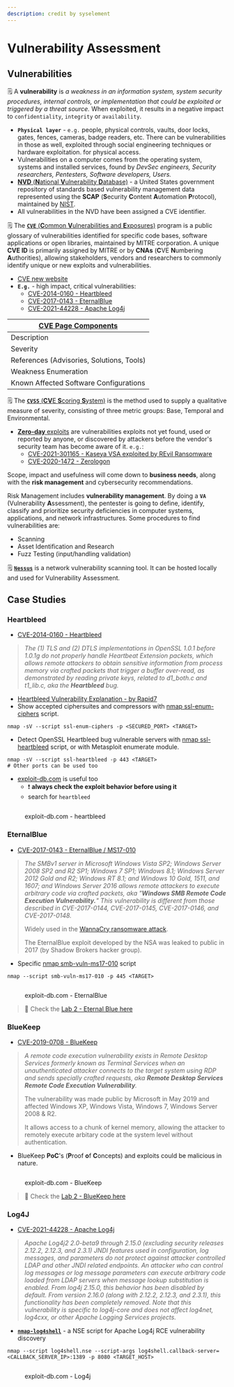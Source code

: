 ```yaml
---
description: credit by syselement
---
```


# Vulnerability Assessment

## Vulnerabilities <a href="#vulnerabilities" id="vulnerabilities"></a>

🗒️ A **vulnerability** is _a weakness in an information system, system security procedures, internal controls, or implementation that could be exploited or triggered by a threat source._ When exploited, it results in a negative impact to `confidentiality`, `integrity` or `availability`.

* **`Physical layer`** - `e.g.` people, physical controls, vaults, door locks, gates, fences, cameras, badge readers, etc. There can be vulnerabilities in those as well, exploited through social engineering techniques or hardware exploitation. for physical access.
* Vulnerabilities on a computer comes from the operating system, systems and installed services, found by _DevSec engineers, Security researchers, Pentesters, Software developers, Users._
* [**NVD** (**N**ational **V**ulnerability **D**atabase)](https://nvd.nist.gov/general) - a United States government repository of standards based vulnerability management data represented using the **SCAP** (**S**ecurity **C**ontent **A**utomation **P**rotocol), maintained by [NIST](https://www.nist.gov/).
* All vulnerabilities in the NVD have been assigned a CVE identifier.

🗒️ The [**`CVE`** (**C**ommon **V**ulnerabilities and **E**xposures)](https://nvd.nist.gov/general/cve-process) program is a public glossary of vulnerabilities identified for specific code bases, software applications or open libraries, maintained by MITRE corporation. A unique **CVE ID** is primarily assigned by MITRE or by **CNAs** (**C**VE **N**umbering **A**uthorities), allowing stakeholders, vendors and researchers to commonly identify unique or new exploits and vulnerabilities.

* [CVE new website](https://www.cve.org/)
* **`E.g.`** - high impact, critical vulnerabilities:
  * [CVE-2014-0160 - Heartbleed](https://nvd.nist.gov/vuln/detail/CVE-2014-0160)
  * [CVE-2017-0143 - EternalBlue](https://nvd.nist.gov/vuln/detail/CVE-2017-0143)
  * [CVE-2021-44228 - Apache Log4j](https://nvd.nist.gov/vuln/detail/CVE-2021-44228)

| [CVE Page Components](https://nvd.nist.gov/vuln/vulnerability-detail-pages) |
| --------------------------------------------------------------------------- |
| Description                                                                 |
| Severity                                                                    |
| References (Advisories, Solutions, Tools)                                   |
| Weakness Enumeration                                                        |
| Known Affected Software Configurations                                      |

🗒️ The [**`CVSS`** (**CV**E **S**coring **S**ystem)](https://nvd.nist.gov/vuln-metrics/cvss) is the method used to supply a qualitative measure of severity, consisting of three metric groups: Base, Temporal and Environmental.

* [**Zero-day** exploits](https://www.crowdstrike.com/cybersecurity-101/zero-day-exploit/) are vulnerabilities exploits not yet found, used or reported by anyone, or discovered by attackers before the vendor's security team has become aware of it. `e.g.`:
  * [CVE-2021-301165 - Kaseya VSA exploited by REvil Ransomware](https://jp.tenable.com/blog/cve-2021-30116-multiple-zero-day-vulnerabilities-in-kaseya-vsa-exploited-to-distribute-ransomware?tns\_redirect=true)
  * [CVE-2020-1472 - Zerologon](https://www.tenable.com/blog/cve-2020-1472-microsoft-finalizes-patch-for-zerologon-to-enable-enforcement-mode-by-default)

Scope, impact and usefulness will come down to **business needs**, along with the **risk management** and cybersecurity recommendations.

Risk Management includes **vulnerability management**. By doing a **`VA`** (Vulnerability **A**ssessment), the pentester is going to define, identify, classify and prioritize security deficiencies in computer systems, applications, and network infrastructures. Some procedures to find vulnerabilities are:

* Scanning
* Asset Identification and Research
* Fuzz Testing (input/handling validation)

🗒️ [**`Nessus`**](https://www.tenable.com/products/nessus) is a network vulnerability scanning tool. It can be hosted locally and used for Vulnerability Assessment.



## Case Studies <a href="#case-studies" id="case-studies"></a>

### Heartbleed <a href="#heartbleed" id="heartbleed"></a>

* [CVE-2014-0160 - Heartbleed](https://nvd.nist.gov/vuln/detail/CVE-2014-0160)

> _The (1) TLS and (2) DTLS implementations in OpenSSL 1.0.1 before 1.0.1g do not properly handle Heartbeat Extension packets, which allows remote attackers to obtain sensitive information from process memory via crafted packets that trigger a buffer over-read, as demonstrated by reading private keys, related to d1\_both.c and t1\_lib.c, aka the **Heartbleed** bug._

* [Heartbleed Vulnerability Explanation - by Rapid7](https://www.rapid7.com/resources/openssl-heartbleed-vulnerability-explained/)
* Show accepted ciphersuites and compressors with [nmap ssl-enum-ciphers](https://nmap.org/nsedoc/scripts/ssl-enum-ciphers.html) script.

```
nmap -sV --script ssl-enum-ciphers -p <SECURED_PORT> <TARGET>
```

* Detect OpenSSL Heartbleed bug vulnerable servers with [nmap ssl-heartbleed](https://nmap.org/nsedoc/scripts/ssl-heartbleed.html) script, or with Metasploit enumerate module.

```
nmap -sV --script ssl-heartbleed -p 443 <TARGET>
# Other ports can be used too
```

* [exploit-db.com](https://www.exploit-db.com/) is useful too
  * ❗ **always check the exploit behavior before using it**
  * search for `heartbleed`

<figure><img src="https://blog.syselement.com/~gitbook/image?url=https%3A%2F%2F1996978447-files.gitbook.io%2F%7E%2Ffiles%2Fv0%2Fb%2Fgitbook-x-prod.appspot.com%2Fo%2Fspaces%252FlhjuckuLbvBn36EoFL7P%252Fuploads%252Fgit-blob-c4c9813bbfd9a557be0487169a6f65b260dc88db%252Fimage-20230224182932715.png%3Falt%3Dmedia&#x26;width=768&#x26;dpr=4&#x26;quality=100&#x26;sign=d21c4a74&#x26;sv=1" alt=""><figcaption><p>exploit-db.com - heartbleed</p></figcaption></figure>

### EternalBlue <a href="#eternalblue" id="eternalblue"></a>

* [CVE-2017-0143 - EternalBlue / MS17-010](https://nvd.nist.gov/vuln/detail/CVE-2017-0143)

> _The SMBv1 server in Microsoft Windows Vista SP2; Windows Server 2008 SP2 and R2 SP1; Windows 7 SP1; Windows 8.1; Windows Server 2012 Gold and R2; Windows RT 8.1; and Windows 10 Gold, 1511, and 1607; and Windows Server 2016 allows remote attackers to execute arbitrary code via crafted packets, aka "**Windows SMB Remote Code Execution Vulnerability.**" This vulnerability is different from those described in CVE-2017-0144, CVE-2017-0145, CVE-2017-0146, and CVE-2017-0148._
>
> Widely used in the [WannaCry ransomware attack](https://www.mandiant.com/resources/blog/smb-exploited-wannacry-use-of-eternalblue).
>
> The EternalBlue exploit developed by the NSA was leaked to public in 2017 (by Shadow Brokers hacker group).

* Specific [nmap smb-vuln-ms17-010](https://nmap.org/nsedoc/scripts/smb-vuln-ms17-010.html) script

```
nmap --script smb-vuln-ms17-010 -p 445 <TARGET>
```

<figure><img src="https://blog.syselement.com/~gitbook/image?url=https%3A%2F%2F1996978447-files.gitbook.io%2F%7E%2Ffiles%2Fv0%2Fb%2Fgitbook-x-prod.appspot.com%2Fo%2Fspaces%252FlhjuckuLbvBn36EoFL7P%252Fuploads%252Fgit-blob-707782cf68a13415b2b229ee342338eb1efd731d%252Fimage-20230224192544226.png%3Falt%3Dmedia&#x26;width=768&#x26;dpr=4&#x26;quality=100&#x26;sign=93042eab&#x26;sv=1" alt=""><figcaption><p>exploit-db.com - EternalBlue</p></figcaption></figure>

> 🔬 Check the [Lab 2 - Eternal Blue here](https://blog.syselement.com/ine/courses/ejpt/hostnetwork-penetration-testing/1-system-attack/windows-attacks/smb-psexec)



### BlueKeep <a href="#bluekeep" id="bluekeep"></a>

* [CVE-2019-0708 - BlueKeep](https://nvd.nist.gov/vuln/detail/CVE-2019-0708)

> _A remote code execution vulnerability exists in Remote Desktop Services formerly known as Terminal Services when an unauthenticated attacker connects to the target system using RDP and sends specially crafted requests, aka **Remote Desktop Services Remote Code Execution Vulnerability**._
>
> The vulnerability was made public by Microsoft in May 2019 and affected Windows XP, Windows Vista, Windows 7, Windows Server 2008 & R2.
>
> It allows access to a chunk of kernel memory, allowing the attacker to remotely execute arbitary code at the system level without authentication.

* BlueKeep **PoC**'s (**P**roof **o**f **C**oncepts) and exploits could be malicious in nature.

<figure><img src="https://blog.syselement.com/~gitbook/image?url=https%3A%2F%2F1996978447-files.gitbook.io%2F%7E%2Ffiles%2Fv0%2Fb%2Fgitbook-x-prod.appspot.com%2Fo%2Fspaces%252FlhjuckuLbvBn36EoFL7P%252Fuploads%252Fgit-blob-b5d4bd4dd73743d876514d3fba666bd7f45d13d8%252Fimage-20230314212629872.png%3Falt%3Dmedia&#x26;width=768&#x26;dpr=4&#x26;quality=100&#x26;sign=e20c903c&#x26;sv=1" alt=""><figcaption><p>exploit-db.com - BlueKeep</p></figcaption></figure>

> 🔬 Check the [Lab 2 - BlueKeep here](https://blog.syselement.com/ine/courses/ejpt/hostnetwork-penetration-testing/1-system-attack/windows-attacks/rdp)



### Log4J <a href="#log4j" id="log4j"></a>

* [CVE-2021-44228 - Apache Log4j](https://nvd.nist.gov/vuln/detail/CVE-2021-44228)

> _Apache Log4j2 2.0-beta9 through 2.15.0 (excluding security releases 2.12.2, 2.12.3, and 2.3.1) JNDI features used in configuration, log messages, and parameters do not protect against attacker controlled LDAP and other JNDI related endpoints. An attacker who can control log messages or log message parameters can execute arbitrary code loaded from LDAP servers when message lookup substitution is enabled. From log4j 2.15.0, this behavior has been disabled by default. From version 2.16.0 (along with 2.12.2, 2.12.3, and 2.3.1), this functionality has been completely removed. Note that this vulnerability is specific to log4j-core and does not affect log4net, log4cxx, or other Apache Logging Services projects._

* [**`nmap-log4shell`**](https://github.com/giterlizzi/nmap-log4shell) - a NSE script for Apache Log4j RCE vulnerability discovery

```
nmap --script log4shell.nse --script-args log4shell.callback-server=<CALLBACK_SERVER_IP>:1389 -p 8080 <TARGET_HOST>
```

<figure><img src="https://blog.syselement.com/~gitbook/image?url=https%3A%2F%2F1996978447-files.gitbook.io%2F%7E%2Ffiles%2Fv0%2Fb%2Fgitbook-x-prod.appspot.com%2Fo%2Fspaces%252FlhjuckuLbvBn36EoFL7P%252Fuploads%252Fgit-blob-6dcadad3384ecf518fbc198c74ce722ed1fc0a86%252Fimage-20230224193717616.png%3Falt%3Dmedia&#x26;width=768&#x26;dpr=4&#x26;quality=100&#x26;sign=1895e711&#x26;sv=1" alt=""><figcaption><p>exploit-db.com - Log4j</p></figcaption></figure>
